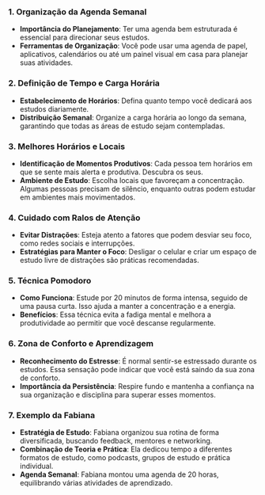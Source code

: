 ### 1. Organização da Agenda Semanal

- **Importância do Planejamento**: Ter uma agenda bem estruturada é essencial para direcionar seus estudos.
- **Ferramentas de Organização**: Você pode usar uma agenda de papel, aplicativos, calendários ou até um painel visual em casa para planejar suas atividades.

### 2. Definição de Tempo e Carga Horária

- **Estabelecimento de Horários**: Defina quanto tempo você dedicará aos estudos diariamente.
- **Distribuição Semanal**: Organize a carga horária ao longo da semana, garantindo que todas as áreas de estudo sejam contempladas.

### 3. Melhores Horários e Locais

- **Identificação de Momentos Produtivos**: Cada pessoa tem horários em que se sente mais alerta e produtiva. Descubra os seus.
- **Ambiente de Estudo**: Escolha locais que favoreçam a concentração. Algumas pessoas precisam de silêncio, enquanto outras podem estudar em ambientes mais movimentados.

### 4. Cuidado com Ralos de Atenção

- **Evitar Distrações**: Esteja atento a fatores que podem desviar seu foco, como redes sociais e interrupções.
- **Estratégias para Manter o Foco**: Desligar o celular e criar um espaço de estudo livre de distrações são práticas recomendadas.

### 5. Técnica Pomodoro

- **Como Funciona**: Estude por 20 minutos de forma intensa, seguido de uma pausa curta. Isso ajuda a manter a concentração e a energia.
- **Benefícios**: Essa técnica evita a fadiga mental e melhora a produtividade ao permitir que você descanse regularmente.

### 6. Zona de Conforto e Aprendizagem

- **Reconhecimento do Estresse**: É normal sentir-se estressado durante os estudos. Essa sensação pode indicar que você está saindo da sua zona de conforto.
- **Importância da Persistência**: Respire fundo e mantenha a confiança na sua organização e disciplina para superar esses momentos.

### 7. Exemplo da Fabiana

- **Estratégia de Estudo**: Fabiana organizou sua rotina de forma diversificada, buscando feedback, mentores e networking.
- **Combinação de Teoria e Prática**: Ela dedicou tempo a diferentes formatos de estudo, como podcasts, grupos de estudo e prática individual.
- **Agenda Semanal**: Fabiana montou uma agenda de 20 horas, equilibrando várias atividades de aprendizado.